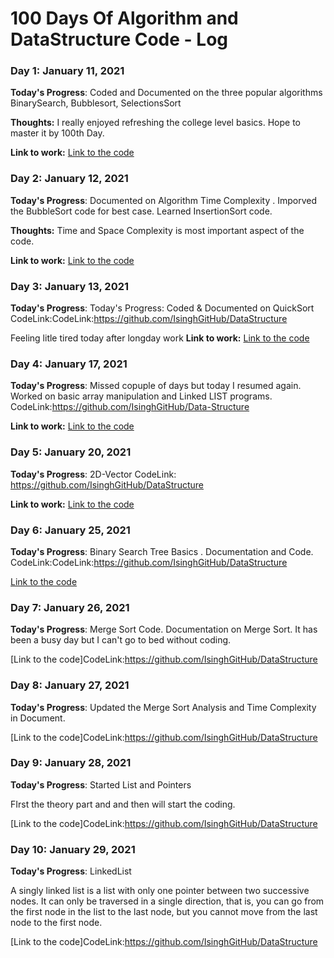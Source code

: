 # 100 Days Of Algorithm and DataStructure Code - Log

### Day 1: January 11, 2021

**Today's Progress**: Coded and Documented on the three popular algorithms BinarySearch, Bubblesort, SelectionsSort

**Thoughts:** I really enjoyed refreshing the college level basics. Hope to master it by 100th Day.

**Link to work:** [Link to the code](https://github.com/IsinghGitHub/Data-Structure)

### Day 2: January 12, 2021

**Today's Progress**: Documented on Algorithm Time Complexity . Imporved the BubbleSort code for best case. Learned InsertionSort code.

**Thoughts:** Time and Space Complexity is most important aspect of the code.

**Link to work:** [Link to the code](CodeLink:https://github.com/IsinghGitHub/DataStructure)

### Day 3: January 13, 2021

**Today's Progress**: Today's Progress: Coded & Documented on QuickSort
CodeLink:CodeLink:https://github.com/IsinghGitHub/DataStructure

Feeling litle tired today after longday work
**Link to work:** [Link to the code](CodeLink:https://github.com/IsinghGitHub/DataStructure)

### Day 4: January 17, 2021

**Today's Progress**: Missed copuple of days but today I resumed again. Worked on basic array manipulation and Linked LIST programs.
CodeLink:https://github.com/IsinghGitHub/Data-Structure

**Link to work:** [Link to the code](CodeLink:https://github.com/IsinghGitHub/DataStructure)

### Day 5: January 20, 2021

**Today's Progress**: 2D-Vector
CodeLink: https://github.com/IsinghGitHub/DataStructure

**Link to work:** [Link to the code](CodeLink:https://github.com/IsinghGitHub/DataStructure)

### Day 6: January 25, 2021

**Today's Progress**: Binary Search Tree Basics . Documentation and Code.
CodeLink:CodeLink:https://github.com/IsinghGitHub/DataStructure

[Link to the code](CodeLink:https://github.com/IsinghGitHub/DataStructure)

### Day 7: January 26, 2021

**Today's Progress**: Merge Sort Code. Documentation on Merge Sort.
It has been a busy day but I can't go to bed without coding.

[Link to the code]CodeLink:https://github.com/IsinghGitHub/DataStructure

### Day 8: January 27, 2021

**Today's Progress**: Updated the Merge Sort Analysis and Time Complexity in Document.

[Link to the code]CodeLink:https://github.com/IsinghGitHub/DataStructure

### Day 9: January 28, 2021

**Today's Progress**: Started List and Pointers

FIrst the theory part and and then will start the coding.

[Link to the code]CodeLink:https://github.com/IsinghGitHub/DataStructure

### Day 10: January 29, 2021

**Today's Progress**: LinkedList

A singly linked list is a list with only one pointer between two successive nodes. It can only
be traversed in a single direction, that is, you can go from the first node in the list to the last
node, but you cannot move from the last node to the first node.

[Link to the code]CodeLink:https://github.com/IsinghGitHub/DataStructure
